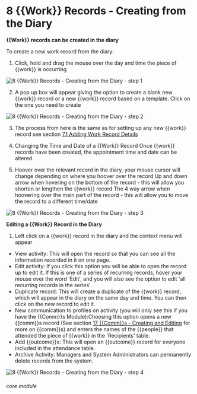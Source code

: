 # 8 {{Work}} Records - Creating from the Diary

**{{Work}} records can be created in the diary**

To create a new work record from the diary:

1. Click, hold and drag the mouse over the day and time the piece of {{work}} is occurring

![8 {{Work}} Records - Creating  from the Diary - step 1](8_Work_Records_-_Creating__from_the_Diary_im_1.png)

2. A pop up box will appear giving the option to create a blank new {{work}} record or a new {{work}} record based on a template. Click on the one you need to create

![8 {{Work}} Records - Creating  from the Diary - step 2](8_Work_Records_-_Creating__from_the_Diary_im_2.png)

3. The process from here is the same as for setting up any new {{work}} record see section [7.1 Adding Work Record Details](/help/index/p/7.1)

4. Changing the Time and Date of a {{Work}} Record
Once {{work}} records have been created, the appointment time and date can be altered.

5. Hoover over the relevant record in the diary, your mouse cursor will change depending on where you hoover over the record
Up and down arrow when hovering on the bottom of the record - this will allow you shorten or lengthen the {{work}} record
The 4 way arrow when hoovering over the main part of the record - this will allow you to move the record to a different time/date

![8 {{Work}} Records - Creating  from the Diary - step 3](8_Work_Records_-_Creating__from_the_Diary_im_3.png)


**Editing a {{Work}} Record in the Diary**
1. Left click on a {{work}} record in the diary and the context menu will appear

- View activity: This will open the record so that you can see all the information recorded in it on one page.
- Edit activity: If you click this option you will be able to open the record up to edit it. If this is one of a series of recurring records, hover your mouse over the word 'Edit', and you will also see the option to edit 'all recurring records in the series'.
- Duplicate record: This will create a duplicate of the {{work}} record, which will appear in the diary on the same day and time. You can then click on the new record to edit it. 
- New communication to profiles on activity (you will only see this if you have the {{Comm}}s Module):Choosing this option opens a new {{comm}}s record (See section [17 {{Comm}}s - Creating and Editing](/help/index/p/17) for more on {{comm}}s) and enters the names of the {{people}} that attended the piece of {{work}} in the 'Recipients' table.
- Add {{outcome}}s: This will open an {{outcome}} record for everyone included in the attendance table.
- Archive Activity: Managers and System Administrators can permanently delete records from the system.


![8 {{Work}} Records - Creating  from the Diary - step 4](8_Work_Records_-_Creating__from_the_Diary_im_4.png)


###### core module
